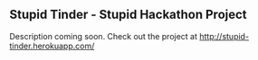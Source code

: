 ## Stupid Tinder - Stupid Hackathon Project

Description coming soon. Check out the project at http://stupid-tinder.herokuapp.com/